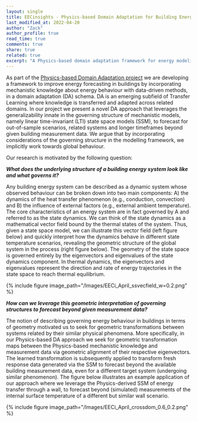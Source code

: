```yaml
---
layout: single
title: EECinsights - Physics-based Domain Adaptation for Building Energy Forecasting
last_modified_at: 2022-04-20
author: "Zack"
author_profile: true
read_time: true
comments: true
share: true
related: true
excerpt: "A Physics-based domain adaptation framework for energy modeling and forecasting in buildings."
---
```


As part of the [Physics-based Domain Adaptation project](https://eeci.github.io/home/docs/projects/stoch/statespace/) we are developing a framework to improve energy forecasting in buildings by incorporating mechanistic knowledge about energy behaviour with data-driven methods, in a domain adaptation (DA) schema. DA is an emerging subfield of Transfer Learning where knowledge is transferred and adapted across related domains. In our project we present a novel DA approach that leverages the generalizability innate in the governing structure of mechanistic models, namely linear time-invariant (LTI) state space models (SSM), to forecast for out-of-sample scenarios, related systems and longer timeframes beyond given building measurement data. We argue that by incorporating considerations of the governing structure in the modelling framework, we implicitly work towards global behaviour. 

Our research is motivated by the following question:

**_What does the underlying structure of a building energy system look like and what governs it?_**

Any building energy system can be described as a dynamic system whose observed behaviour can be broken down into two main components: A) the dynamics of the heat transfer phenomenon (e.g., conduction, convection) and B) the influence of external factors (e.g., external ambient temperature). The core characteristics of an energy system are in fact governed by A and referred to as the state dynamics. We can think of the state dynamics as a mathematical vector field bound by the thermal states of the system. Thus, given a state space model, we can illustrate this vector field (left figure below) and quickly interpret how the dynamics behave in different state temperature scenarios, revealing the geometric structure of the global system in the process (right figure below). The geometry of the state space is governed entirely by the eigenvectors and eigenvalues of the state dynamics component. In thermal dynamics, the eigenvectors and eigenvalues represent the direction and rate of energy trajectories in the state space to reach thermal equilibrium. 

{% include figure image_path="/Images/EECi_April_ssvecfield_w=0.2.png" %}

**_How can we leverage this geometric interpretation of governing structures to forecast beyond given measurement data?_**

The notion of describing governing energy behaviour in buildings in terms of geometry motivated us to seek for geometric transformations between systems related by their similar physical phenomena. More specifically, in our Physics-based DA approach we seek for geometric transformation maps between the Physics-based mechanistic knowledge and measurement data via geometric alignment of their respective eigenvectors. The learned transformation is subsequently applied to transform fresh response data generated via the SSM to forecast beyond the available building measurement data, even for a different target system (undergoing similar phenomenon). The figure below illustrates an example application of our approach where we leverage the Physics-derived SSM of energy transfer through a wall, to forecast beyond (simulated) measurements of the internal surface temperature of a different but similar wall scenario. 

{% include figure image_path="/Images/EECi_April_crossdom_0.6_0.2.png" %}
